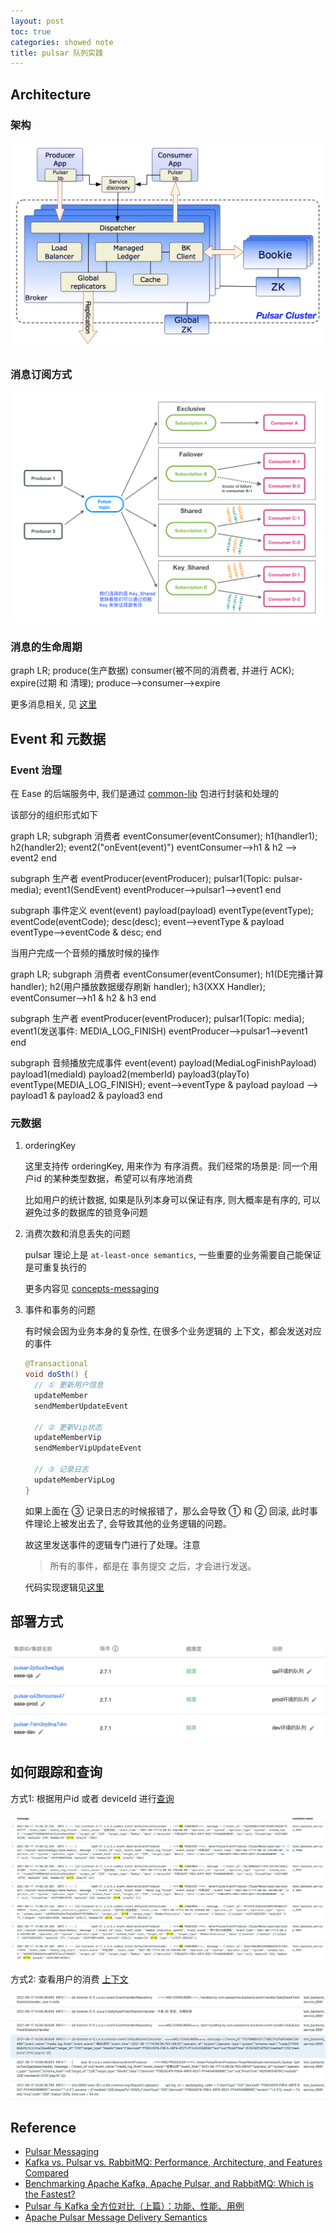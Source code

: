 ```yaml
---
layout: post
toc: true
categories: showed note
title: pulsar 队列实践
---
```


## Architecture
### 架构

![pul-system-architecture.png](assets/images/pul-system-architecture.png)

### 消息订阅方式

![pul-subscribe](assets/images/pul-subscription-modes.png)

### 消息的生命周期

<div class="mermaid" markdown="0">
graph LR;
  produce(生产数据)
  consumer(被不同的消费者, 并进行 ACK);
  expire(过期 和 清理);
  produce-->consumer-->expire
</div>

更多消息相关, 见 [这里](http://pulsar.apache.org/docs/en/concepts-messaging)

## Event 和 元数据
### Event 治理
在 Ease 的后端服务中, 我们是通过 [common-lib](https://gitlab.easeprime.com/ease/lib-box/-/tree/master/common-lib/src/main/java/com/easeprime/bfs/common/event) 包进行封装和处理的

该部分的组织形式如下

<div class="mermaid" markdown="0">
graph LR;
  subgraph 消费者
  eventConsumer(eventConsumer);
  h1(handler1);
  h2(handler2);
  event2("onEvent(event)")
  eventConsumer-->h1 & h2 --> event2
  end

  subgraph 生产者
  eventProducer(eventProducer);
  pulsar1(Topic: pulsar-media);
  event1(SendEvent)
  eventProducer-->pulsar1-->event1
  end

  subgraph 事件定义
  event(event)
  payload(payload)
  eventType(eventType);
  eventCode(eventCode);
  desc(desc);
  event-->eventType & payload
  eventType-->eventCode & desc;
  end
</div>

当用户完成一个音频的播放时候的操作

<div class="mermaid" markdown="0">
graph LR;
  subgraph 消费者
  eventConsumer(eventConsumer);
  h1(DE完播计算 handler);
  h2(用户播放数据缓存刷新 handler);
  h3(XXX Handler);
  eventConsumer-->h1 & h2 & h3
  end

  subgraph 生产者
  eventProducer(eventProducer);
  pulsar1(Topic: media);
  event1(发送事件: MEDIA_LOG_FINISH)
  eventProducer-->pulsar1-->event1
  end

  subgraph 音频播放完成事件
  event(event)
  payload(MediaLogFinishPayload)
  payload1(mediaId)
  payload2(memberId)
  payload3(playTo)
  eventType(MEDIA_LOG_FINISH);
  event-->eventType & payload
  payload --> payload1 & payload2 & payload3
  end
</div>

### 元数据
1. orderingKey

    这里支持传 orderingKey, 用来作为 有序消费。我们经常的场景是: 同一个用户id 的某种类型数据，希望可以有序地消费

    比如用户的统计数据, 如果是队列本身可以保证有序, 则大概率是有序的, 可以避免过多的数据库的锁竞争问题

2. 消费次数和消息丢失的问题

    pulsar 理论上是 `at-least-once semantics`, 一些重要的业务需要自己能保证是可重复执行的

    更多内容见 [concepts-messaging](https://pulsar.apache.org/docs/en/2.7.1/concepts-messaging/)

3. 事件和事务的问题

    有时候会因为业务本身的复杂性, 在很多个业务逻辑的 上下文，都会发送对应的事件

    ```java
    @Transactional
    void doSth() {
      // ① 更新用户信息
      updateMember
      sendMemberUpdateEvent

      // ② 更新Vip状态
      updateMemberVip
      sendMemberVipUpdateEvent

      // ③ 记录日志
      updateMemberVipLog
    }
    ```

    如果上面在 ③  记录日志的时候报错了，那么会导致 ①  和 ②  回滚, 此时事件理论上被发出去了, 会导致其他的业务逻辑的问题。

    故这里发送事件的逻辑专门进行了处理。注意

    > 所有的事件，都是在 事务提交 之后，才会进行发送。

    代码实现逻辑见[这里](https://gitlab.easeprime.com/ease/lib-box/-/blob/master/common-lib/src/main/java/com/easeprime/bfs/common/event/AbstractEventProducer.java#L61)

## 部署方式

![deploy1](assets/images/pul-deploy1.png)

## 如何跟踪和查询
方式1: 根据用户id 或者 deviceId 进行[查询](https://es-ras1ax3s.kibana.tencentelasticsearch.com:5601/goto/71238f43bd59b8022e7ee9f67238eb45)

![example1](assets/images/pul-example1.png)

方式2: 查看用户的消费 [上下文](https://es-ras1ax3s.kibana.tencentelasticsearch.com:5601/app/discover#/context/5a116e80-b931-11eb-83c7-d711353ac049/toW5UnsBQlxvtLDU4s7e?_g=(filters:!())&_a=(columns:!(message,container.name),filters:!(('$state':(store:appState),meta:(alias:!n,disabled:!t,index:'5a116e80-b931-11eb-83c7-d711353ac049',key:container.name,negate:!t,params:(query:dev_backend_service_8881),type:phrase),query:(match_phrase:(container.name:dev_backend_service_8881))),('$state':(store:appState),meta:(alias:!n,disabled:!t,index:'5a116e80-b931-11eb-83c7-d711353ac049',key:container.name,negate:!t,params:(query:dev_backend_service_8880),type:phrase),query:(match_phrase:(container.name:dev_backend_service_8880))))))

![example2](assets/images/pul-example2.png)

## Reference
- [Pulsar Messaging](http://pulsar.apache.org/docs/en/2.3.2/concepts-messaging/)
- [Kafka vs. Pulsar vs. RabbitMQ: Performance, Architecture, and Features Compared](https://www.confluent.io/kafka-vs-pulsar/)
- [Benchmarking Apache Kafka, Apache Pulsar, and RabbitMQ: Which is the Fastest?](https://www.confluent.io/blog/kafka-fastest-messaging-system/)
- [Pulsar 与 Kafka 全方位对比（上篇）：功能、性能、用例](https://zhuanlan.zhihu.com/p/182573701)
- [Apache Pulsar Message Delivery Semantics](https://stackoverflow.com/questions/61525447/apache-pulsar-message-delivery-semantics)
